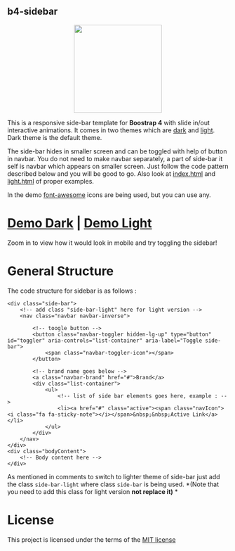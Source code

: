## b4-sidebar
<p align="center">
<img src=" https://xxxzeus.github.io/b4-sdiebar/mocukup.gif" width="200"/>
</p>

This is a responsive side-bar template for **Boostrap 4** with slide in/out interactive animations. It comes in two themes which are [dark]( https://xxxzeus.github.io/b4-sdiebar/) and [light]( https://xxxzeus.github.io/b4-sdiebar/light.html). Dark theme is the default theme.

The side-bar hides in smaller screen and can be toggled with help of button in navbar. You do not need to make navbar separately, a part of side-bar it self is navbar which appears on smaller screen. Just follow the code pattern described below and you will be good to go. Also look at [index.html](https://github.com/xxzeus/b4-side-bar/blob/master/index.html) and [light.html](https://github.com/xxzeus/b4-side-bar/blob/master/light.html) of proper examples.

In the demo [font-awesome](http://fontawesome.io/) icons are being used, but you can use any.

# [Demo Dark]( https://xxxzeus.github.io/b4-sdiebar/) | [Demo Light]( https://xxxzeus.github.io/b4-sdiebar/light.html)
Zoom in to view how it would look in mobile and try toggling the sidebar!

# General Structure

The code structure for sidebar is as follows :

    <div class="side-bar">
        <!-- add class "side-bar-light" here for light version -->
        <nav class="navbar navbar-inverse">
    
            <!-- toogle button -->
            <button class="navbar-toggler hidden-lg-up" type="button" id="toggler" aria-controls="list-container" aria-label="Toggle side-bar">
                <span class="navbar-toggler-icon"></span>
            </button>
    
            <!-- brand name goes below -->
            <a class="navbar-brand" href="#">Brand</a>
            <div class="list-container">
                <ul>
                    <!-- list of side bar elements goes here, example : -->
                    <li><a href="#" class="active"><span class="navIcon"><i class="fa fa-sticky-note"></i></span>&nbsp;&nbsp;Active Link</a></li>
                </ul>
            </div>
        </nav>
    </div>
    <div class="bodyContent">
        <!-- Body content here -->
    </div>

As mentioned in comments to switch to lighter theme of side-bar just add the class `side-bar-light` where class `side-bar` is being used. *(Note that you need to add this class for light version **not replace it)** *

# License 
This project is licensed under the terms of the [MIT license](https://en.wikipedia.org/wiki/MIT_License)



